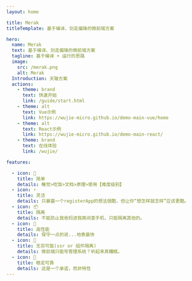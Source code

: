```yaml
---
layout: home

title: Merak
titleTemplate: 基于编译、剑走偏锋的微前端方案

hero:
  name: Merak
  text: 基于编译、剑走偏锋的微前端方案
  tagline: 基于编译 + 运行的思路
  image:
    src: /merak.png
    alt: Merak
  Introduction: 天璇方案
  actions:
    - theme: brand
      text: 快速开始
      link: /guide/start.html
    - theme: alt
      text: Vue示例
      link: https://wujie-micro.github.io/demo-main-vue/home
    - theme: alt
      text: React示例
      link: https://wujie-micro.github.io/demo-main-react/
    - theme: brand
      text: 在线体验
      link: /wujie/

features:

  - icon: 🤞
    title: 简单
    details: 睡觉>吃饭>文档>原理>使用【难度级别】  
  - icon: ⚡️
    title: 灵活
    details: 只暴露一个registerApp的想法很酷，但让你“想怎样就怎样”应该更酷。
  - icon: 📦
    title: 隔离
    details: 不能防止我爸妈进我房间查手机，只能隔离其他的。
  - icon: 🚀
    title: 高性能
    details: 保守一点的说...地表最快
  - icon: 🔲
    title: 无穷可能(ssr or 组件隔离)
    details: 微前端只能写管理系统？听起来真糟糕。
  - icon: 💪
    title: 稳定可靠
    details: 这是一个承诺，而非特性
---
```

